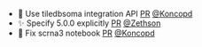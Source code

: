 - 📝 Use tiledbsoma integration API [PR](https://github.com/laminlabs/lamin-usecases/pull/141) [@Koncopd](https://github.com/Koncopd)
- :sparkles: Specify 5.0.0 explicitly [PR](https://github.com/laminlabs/cellxgene-lamin/pull/84) [@Zethson](https://github.com/Zethson)
- 🐛 Fix scrna3 notebook [PR](https://github.com/laminlabs/lamin-usecases/pull/140) [@Koncopd](https://github.com/Koncopd)
